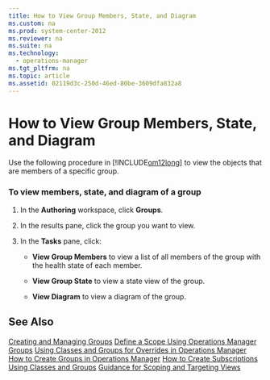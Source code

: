 ```yaml
---
title: How to View Group Members, State, and Diagram
ms.custom: na
ms.prod: system-center-2012
ms.reviewer: na
ms.suite: na
ms.technology: 
  - operations-manager
ms.tgt_pltfrm: na
ms.topic: article
ms.assetid: 02119d3c-250d-46ed-80be-3609dfa832a8
---
```

# How to View Group Members, State, and Diagram
Use the following procedure in [!INCLUDE[om12long](../Token/om12long_md.md)] to view the objects that are members of a specific group.

### To view members, state, and diagram of a group

1.  In the **Authoring** workspace, click **Groups**.

2.  In the results pane, click the group you want to view.

3.  In the **Tasks** pane, click:

    -   **View Group Members** to view a list of all members of the group with the health state of each member.

    -   **View Group State** to view a state view of the group.

    -   **View Diagram** to view a diagram of the group.

## See Also
[Creating and Managing Groups](../Topic/Creating-and-Managing-Groups.md)
[Define a Scope Using Operations Manager Groups](../Topic/Define-a-Scope-Using-Operations-Manager-Groups.md)
[Using Classes and Groups for Overrides in Operations Manager](../Topic/Using-Classes-and-Groups-for-Overrides-in-Operations-Manager.md)
[How to Create Groups in Operations Manager](../Topic/How-to-Create-Groups-in-Operations-Manager.md)
[How to Create Subscriptions Using Classes and Groups](../Topic/How-to-Create-Subscriptions-Using-Classes-and-Groups.md)
[Guidance for Scoping and Targeting Views](../Topic/Guidance-for-Scoping-and-Targeting-Views.md)

